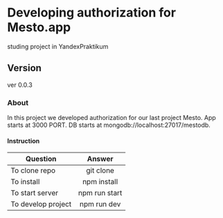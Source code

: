 # Developing authorization for Mesto.app
studing project in YandexPraktikum
## Version
ver 0.0.3
### About
In this project we developed authorization for our last project Mesto.
App starts at 3000 PORT.
DB starts at mongodb://localhost:27017/mestodb.
#### Instruction
| Question | Answer |
|----------------|:---------:|
| To clone repo | git clone |
| To install | npm install |
| To start server| npm run start |
| To develop project| npm run dev |
